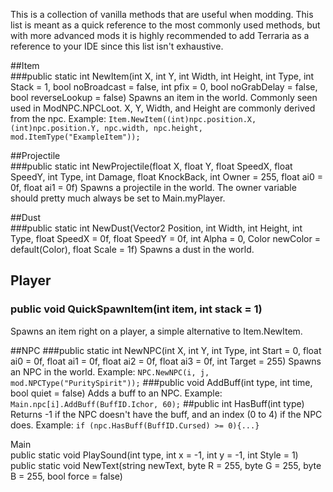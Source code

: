 This is a collection of vanilla methods that are useful when modding. This list is meant as a quick reference to the most commonly used methods, but with more advanced mods it is highly recommended to add Terraria as a reference to your IDE since this list isn't exhaustive.

##Item  
###public static int NewItem(int X, int Y, int Width, int Height, int Type, int Stack = 1, bool noBroadcast = false, int pfix = 0, bool noGrabDelay = false, bool reverseLookup = false)
Spawns an item in the world. Commonly seen used in ModNPC.NPCLoot. X, Y, Width, and Height are commonly derived from the npc. 
Example: `Item.NewItem((int)npc.position.X, (int)npc.position.Y, npc.width, npc.height, mod.ItemType("ExampleItem"));`

##Projectile  
###public static int NewProjectile(float X, float Y, float SpeedX, float SpeedY, int Type, int Damage, float KnockBack, int Owner = 255, float ai0 = 0f, float ai1 = 0f)
Spawns a projectile in the world. The owner variable should pretty much always be set to Main.myPlayer.

##Dust  
###public static int NewDust(Vector2 Position, int Width, int Height, int Type, float SpeedX = 0f, float SpeedY = 0f, int Alpha = 0, Color newColor = default(Color), float Scale = 1f)
Spawns a dust in the world. 

## Player  
### public void QuickSpawnItem(int item, int stack = 1)
Spawns an item right on a player, a simple alternative to Item.NewItem.

##NPC
###public static int NewNPC(int X, int Y, int Type, int Start = 0, float ai0 = 0f, float ai1 = 0f, float ai2 = 0f, float ai3 = 0f, int Target = 255)
Spawns an NPC in the world. Example: `NPC.NewNPC(i, j, mod.NPCType("PuritySpirit"));`
###public void AddBuff(int type, int time, bool quiet = false)
Adds a buff to an NPC. Example: `Main.npc[i].AddBuff(BuffID.Ichor, 60);`
##public int HasBuff(int type)
Returns -1 if the NPC doesn't have the buff, and an index (0 to 4) if the NPC does. Example: `if (npc.HasBuff(BuffID.Cursed) >= 0){...}`

Main  
public static void PlaySound(int type, int x = -1, int y = -1, int Style = 1)
public static void NewText(string newText, byte R = 255, byte G = 255, byte B = 255, bool force = false)

